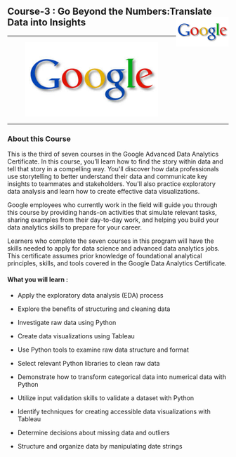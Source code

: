 ## Course-3 : Go Beyond the Numbers:Translate Data into Insights <img src="/Lakshmi Kadali Certificates/google logo.png" align="right" width="120" />
---

<p align="center">
<img src="/Lakshmi Kadali Certificates/google logo.png" width=60% height=60%>

---
### About this Course
This is the third of seven courses in the Google Advanced Data Analytics Certificate. In this course, you’ll learn how to find the story within data and tell that story in a compelling way. You'll discover how data professionals use storytelling to better understand their data and communicate key insights to teammates and stakeholders. You'll also practice exploratory data analysis and learn how to create effective data visualizations. 

Google employees who currently work in the field will guide you through this course by providing hands-on activities that simulate relevant tasks, sharing examples from their day-to-day work, and helping you build your data analytics skills to prepare for your career. 

Learners who complete the seven courses in this program will have the skills needed to apply for data science and advanced data analytics jobs. This certificate assumes prior knowledge of foundational analytical principles, skills, and tools covered in the Google Data Analytics Certificate.  




#### What you will learn : 

- Apply the exploratory data analysis (EDA) process

- Explore the benefits of structuring and cleaning data

- Investigate raw data using Python

- Create data visualizations using Tableau
  
- Use Python tools to examine raw data structure and format

- Select relevant Python libraries to clean raw data
  
- Demonstrate how to transform categorical data into numerical data with Python
  
- Utilize input validation skills to validate a dataset with Python
  
- Identify techniques for creating accessible data visualizations with Tableau
  
- Determine decisions about missing data and outliers

- Structure and organize data by manipulating date strings


